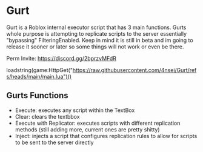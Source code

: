 # Gurt
Gurt is a Roblox internal executor script that has 3 main functions. Gurts whole purpose is attempting to replicate scripts to the server essentially "bypassing" FilteringEnabled. Keep in mind it is still in beta and im going to release it sooner or later so some things will not work or even be there.

Perm Invite: https://discord.gg/2bprzvMFdR

loadstring(game:HttpGet("https://raw.githubusercontent.com/4nsei/Gurt/refs/heads/main/main.lua")()

## Gurts Functions
- Execute: executes any script within the TextBox
- Clear: clears the textbbox
- Execute with Replicator: executes scripts with different replication methods (still adding more, current ones are pretty shitty)
- Inject: injects a script that configures replication rules to allow for scripts to be sent to the server directly
